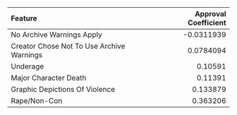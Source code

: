 | Feature                                   |   Approval Coefficient |
|:------------------------------------------|-----------------------:|
| No Archive Warnings Apply                 |             -0.0311939 |
| Creator Chose Not To Use Archive Warnings |              0.0784094 |
| Underage                                  |              0.10591   |
| Major Character Death                     |              0.11391   |
| Graphic Depictions Of Violence            |              0.133879  |
| Rape/Non-Con                              |              0.363206  |